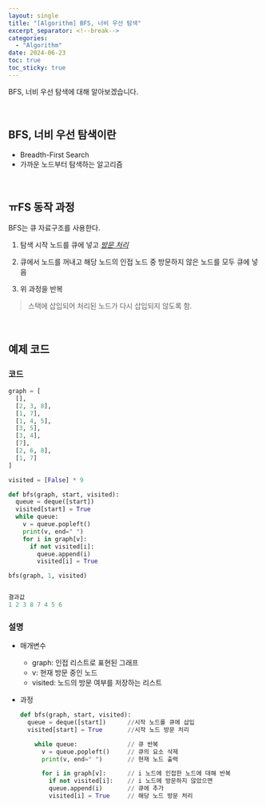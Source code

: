 ```yaml
---
layout: single
title: "[Algorithm] BFS, 너비 우선 탐색"
excerpt_separator: <!--break-->
categories:
  - "Algorithm"
date: 2024-06-23
toc: true
toc_sticky: true
---
```


BFS, 너비 우선 탐색에 대해 알아보겠습니다.

<!--break-->

<br>

## BFS, 너비 우선 탐색이란

- Breadth-First Search
- 가까운 노드부터 탐색하는 알고리즘

<br>

## ㅠFS 동작 과정

BFS는 큐 자료구조를 사용한다.

1. 탐색 시작 노드를 큐에 넣고 _<u>방문 처리</u>_

2. 큐에서 노드를 꺼내고 해당 노드의 인접 노드 중 방문하지 않은 노드를 모두 큐에 넣음

3. 위 과정을 반복

> 스택에 삽입되어 처리된 노드가 다시 삽입되지 않도록 함.

<br>

## 예제 코드

### 코드

```python
graph = [
  [],
  [2, 3, 8],
  [1, 7],
  [1, 4, 5],
  [3, 5],
  [3, 4],
  [7],
  [2, 6, 8],
  [1, 7]
]

visited = [False] * 9

def bfs(graph, start, visited):
  queue = deque([start])
  visited[start] = True
  while queue:
    v = queue.popleft()
    print(v, end=" ")
    for i in graph[v]:
      if not visited[i]:
        queue.append(i)
        visited[i] = True

bfs(graph, 1, visited)


결과값
1 2 3 8 7 4 5 6
```

### 설명

- 매개변수

  - graph: 인접 리스트로 표현된 그래프
  - v: 현재 방문 중인 노드
  - visited: 노드의 방문 여부를 저장하는 리스트

- 과정

  ```python
  def bfs(graph, start, visited):
    queue = deque([start])      //시작 노드를 큐에 삽입
    visited[start] = True       //시작 노드 방문 처리

      while queue:              // 큐 반복
        v = queue.popleft()     // 큐의 요소 삭제
        print(v, end=" ")       // 현재 노드 출력

        for i in graph[v]:      // i 노드에 인접한 노드에 대해 반복
          if not visited[i]:    // i 노드에 방문하지 않았으면
          queue.append(i)       // 큐에 추가
          visited[i] = True     // 해당 노드 방문 처리
  ```
